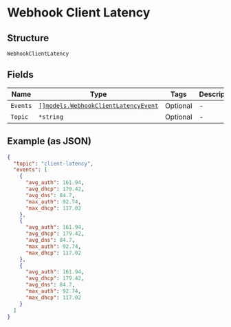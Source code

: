 
# Webhook Client Latency

## Structure

`WebhookClientLatency`

## Fields

| Name | Type | Tags | Description |
|  --- | --- | --- | --- |
| `Events` | [`[]models.WebhookClientLatencyEvent`](../../doc/models/webhook-client-latency-event.md) | Optional | - |
| `Topic` | `*string` | Optional | - |

## Example (as JSON)

```json
{
  "topic": "client-latency",
  "events": [
    {
      "avg_auth": 161.94,
      "avg_dhcp": 179.42,
      "avg_dns": 84.7,
      "max_auth": 92.74,
      "max_dhcp": 117.02
    },
    {
      "avg_auth": 161.94,
      "avg_dhcp": 179.42,
      "avg_dns": 84.7,
      "max_auth": 92.74,
      "max_dhcp": 117.02
    },
    {
      "avg_auth": 161.94,
      "avg_dhcp": 179.42,
      "avg_dns": 84.7,
      "max_auth": 92.74,
      "max_dhcp": 117.02
    }
  ]
}
```

